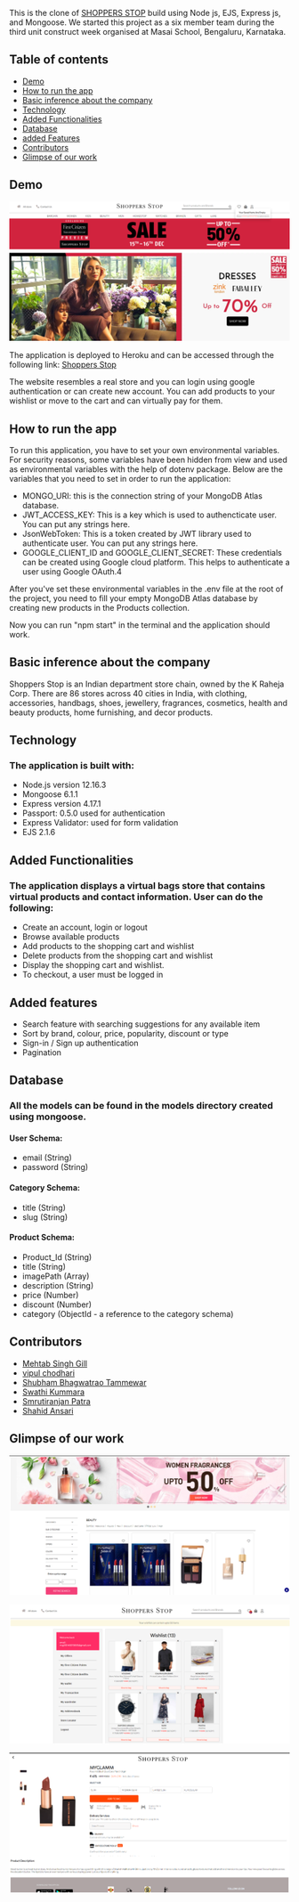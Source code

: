 This is the clone of [SHOPPERS STOP](https://www.shoppersstop.com) build using Node js, EJS,  Express js, and Mongoose. We started this project as a six member team during the third unit construct week organised at Masai School, Bengaluru, Karnataka. 

## Table of contents

* [Demo](#demo)
* [How to run the app](#how-to-run-the-app)
* [Basic inference about the company](#basic-inference-about-the-company)
* [Technology](#technology)
* [Added Functionalities](#added-functionalities)
* [Database](#database)
* [added Features](#added-features)
* [Contributors](#contributors)
* [Glimpse of our work](#glimpse-of-our-work)

## Demo

![Home-Page](https://github.com/Smrutiranjan-Patra/shopper-stop-clone-public/blob/main/images/home.png?raw=true)

The application is deployed to Heroku and can be accessed through the following link:
[Shoppers Stop](https://shopper-stop-clone.herokuapp.com)

The website resembles a real store and you can login using google authentication or can create new account. You can add products to your wishlist or move to the cart and can virtually pay for them.


## How to run the app

To run this application, you have to set your own environmental variables. For security reasons, some variables have been hidden from view and used as environmental variables with the help of dotenv package. Below are the variables that you need to set in order to run the application:

* MONGO_URI: this is the connection string of your MongoDB Atlas database.
* JWT_ACCESS_KEY: This is a key which is used to authencticate user. You can put any strings here.
* JsonWebToken: This is a token created by JWT library used to authenticate user. You can put any strings here.
* GOOGLE_CLIENT_ID and GOOGLE_CLIENT_SECRET: These credentials can be created using Google cloud platform. This helps to authenticate a user using Google OAuth.4

After you've set these environmental variables in the .env file at the root of the project, you need to fill your empty MongoDB Atlas database by creating new products in the Products collection.

Now you can run "npm start" in the terminal and the application should work.


## Basic inference about the company

Shoppers Stop is an Indian department store chain, owned by the K Raheja Corp. There are 86 stores across 40 cities in India, with clothing, accessories, handbags, shoes, jewellery, fragrances, cosmetics, health and beauty products, home furnishing, and decor products.

## Technology
### The application is built with:

* Node.js version 12.16.3
* Mongoose 6.1.1
* Express version 4.17.1
* Passport: 0.5.0 used for authentication
* Express Validator: used for form validation
* EJS 2.1.6

## Added Functionalities

### The application displays a virtual bags store that contains virtual products and contact information. User can do the following:

* Create an account, login or logout
* Browse available products
* Add products to the shopping cart and wishlist
* Delete products from the shopping cart and wishlist
* Display the shopping cart and wishlist.
* To checkout, a user must be logged in


## Added features
* Search feature with searching suggestions for any available item 
* Sort by brand, colour, price, popularity, discount or type
* Sign-in / Sign up authentication
* Pagination


## Database

### All the models can be found in the models directory created using mongoose.

#### User Schema:
* email (String)
* password (String)

#### Category Schema:
* title (String)
* slug (String)

#### Product Schema:
* Product_Id (String)
* title (String)
* imagePath (Array)
* description (String)
* price (Number)
* discount (Number)
* category (ObjectId - a reference to the category schema)

## Contributors



* [Mehtab Singh Gill](https://github.com/mehtab39)
* [vipul chodhari](https://github.com/vipchoudhary13)
* [Shubham Bhagwatrao Tammewar](https://github.com/Shubhamtammewar)
* [Swathi Kummara](https://github.com/swathi191254)
* [Smrutiranjan Patra](https://github.com/Smrutiranjan-Patra)
* [Shahid Ansari](https://github.com/Shahid321fw11)



## Glimpse of our work


![Beauty](https://github.com/Smrutiranjan-Patra/shopper-stop-clone-public/blob/main/images/beautypage.png?raw=true)


![Wishlist](https://github.com/Smrutiranjan-Patra/shopper-stop-clone-public/blob/main/images/wishlist.png?raw=true)


![Product Description](https://github.com/Smrutiranjan-Patra/shopper-stop-clone-public/blob/main/images/description.png?raw=true)




